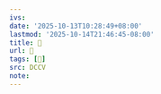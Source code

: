 ```yaml
---
ivs:
date: '2025-10-13T10:28:49+08:00'
lastmod: '2025-10-14T21:46:45-08:00'
title: 􅘞
url: 􅘞
tags: [𪀟]
src: DCCV
note:
---
```

